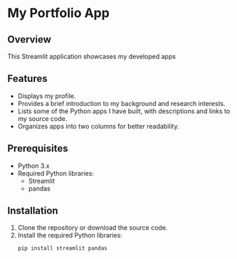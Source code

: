# My Portfolio App

## Overview
This Streamlit application showcases my developed apps

## Features
- Displays my profile.
- Provides a brief introduction to my background and research interests.
- Lists some of the Python apps I have built, with descriptions and links to my source code.
- Organizes apps into two columns for better readability.

## Prerequisites
- Python 3.x
- Required Python libraries:
  - Streamlit
  - pandas

## Installation
1. Clone the repository or download the source code.
2. Install the required Python libraries:
   ```sh
   pip install streamlit pandas
